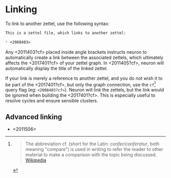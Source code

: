# Linking

To link to another zettel, use the following syntax:

```markdown
This is a zettel file, which links to another zettel:

* <2008403>
```

Any <2011403?cf> placed inside angle brackets instructs neuron to automatically
create a link between the associated zettels, which ultimately affects the
<2017401?cf> of your zettel graph. In <2011405?cf>, neuron will automatically
display the title of the linked zettel.

If your link is merely a reference to another zettel, and you do not wish it to
be part of the <2017401?cf>, but only the graph connection, use the `cf`[^cf] query
flag (eg: `<2008403?cf>`). Neuron will link the zettels, but the link would be
ignored when building the <2017401?cf>. This is especially useful to resolve
cycles and ensure sensible clusters.

## Advanced linking

* <2011506>

[^cf]: 
    > The abbreviation cf. (short for the Latin: *confer/conferatur*, both meaning "compare") is used in writing to refer the reader to other material to make a comparison with the topic being discussed. [Wikipedia](https://en.wikipedia.org/wiki/Cf.)
